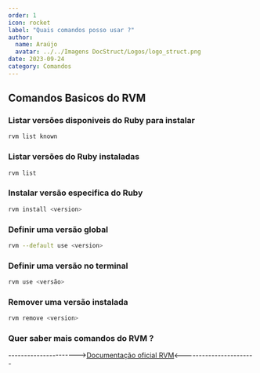 ```yaml
---
order: 1
icon: rocket
label: "Quais comandos posso usar ?"
author:
  name: Araújo
  avatar: ../../Imagens DocStruct/Logos/logo_struct.png
date: 2023-09-24
category: Comandos
---
```


## Comandos Basicos do RVM

### Listar versões disponiveis do Ruby para instalar 

```bash
rvm list known
```

### Listar versões do Ruby  instaladas

```bash
rvm list
```
### Instalar versão especifica do Ruby

```bash
rvm install <version>
```

### Definir uma versão global

```bash
rvm --default use <version>
```

### Definir uma versão no terminal

```bash
rvm use <versão>
```

### Remover uma versão instalada

```bash
rvm remove <version>
```

### Quer saber mais comandos do RVM ?

---------------------->[Documentação oficial RVM](https://rvm.io/)<-----------------------